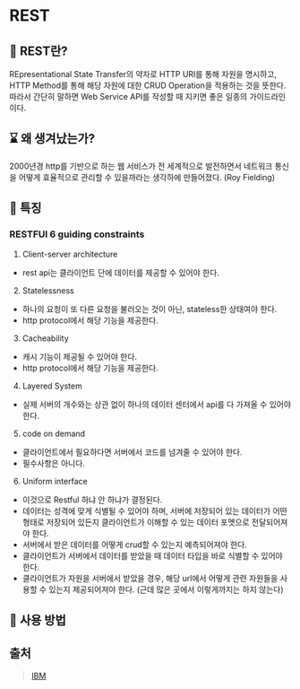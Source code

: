 # REST

## 👀 REST란?

REpresentational State Transfer의 약자로 HTTP URI를 통해 자원을 명시하고, HTTP Method를 통해 해당 자원에 대한 CRUD Operation을 적용하는 것을 뜻한다. 따라서 간단히 말하면 Web Service API를 작성할 때 지키면 좋은 일종의 가이드라인이다.

## ⌛️ 왜 생겨났는가?

2000년경 http를 기반으로 하는 웹 서비스가 전 세계적으로 발전하면서 네트워크 통신을 어떻게 효율적으로 관리할 수 있을까라는 생각하에 만들어졌다. (Roy Fielding)

## 🌈 특징

### RESTFUl 6 guiding constraints

1. Client-server architecture

- rest api는 클라이언트 단에 데이터를 제공할 수 있어야 한다.

2. Statelessness

- 하나의 요청이 또 다른 요청을 불러오는 것이 아닌, stateless한 상태여야 한다.
- http protocol에서 해당 기능을 제공한다.

3. Cacheability

- 캐시 기능이 제공될 수 있어야 한다.
- http protocol에서 해당 기능을 제공한다.

4. Layered System

- 실제 서버의 개수와는 상관 없이 하나의 데이터 센터에서 api를 다 가져올 수 있어야 한다.

5. code on demand

- 클라이언트에서 필요하다면 서버에서 코드를 넘겨줄 수 있어야 한다.
- 필수사항은 아니다.

6. Uniform interface

- 이것으로 Restful 하냐 안 하냐가 결정된다.
- 데이터는 성격에 맞게 식별될 수 있어야 하며, 서버에 저장되어 있는 데이터가 어떤 형태로 저장되어 있든지 클라이언트가 이해할 수 있는 데이터 포멧으로 전달되어져야 한다.
- 서버에서 받은 데이터를 어떻게 crud할 수 있는지 예측되어져야 한다.
- 클라이언트가 서버에서 데이터를 받았을 때 데이터 타입을 바로 식별할 수 있어야 한다.
- 클라이언트가 자원을 서버에서 받았을 경우, 해당 url에서 어떻게 관련 자원들을 사용할 수 있는지 제공되어져야 한다. (근데 많은 곳에서 이렇게까지는 하지 않는다)

## 🎯 사용 방법

## 출처

> [IBM](https://www.ibm.com/kr-ko/topics/rest-apis)
